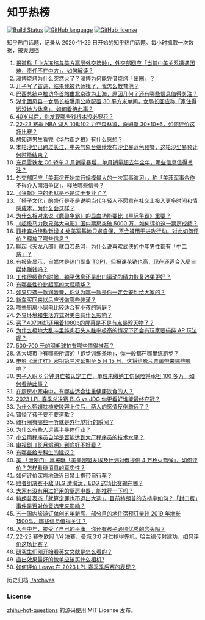 # 知乎热榜
[![Build Status](https://github.com/ToWeLong/zhihu-hot-questions/workflows/CI/badge.svg)](https://github.com/ToWeLong/zhihu-hot-questions/actions)
[![GitHub language](https://img.shields.io/badge/language-golang-orange.svg)](https://golang.org/)
[![GitHub license](https://img.shields.io/github/license/ToWeLong/zhihu-hot-questions)](https://github.com/ToWeLong/zhihu-hot-questions/blob/main/LICENSE)

知乎热门话题，记录从 2020-11-29 日开始的知乎热门话题。每小时抓取一次数据，按天[归档](./archives)

<!-- BEGIN -->

1. [报道称「中方冻结与美方高层外交接触」，外交部回应「当前中美关系遭遇困难，责任不在中方」，如何解读？](https://www.zhihu.com/question/594948954)
1. [淄博烧烤为什么突然火了？淄博为何能凭借烧烤「出圈」？](https://www.zhihu.com/question/591568269)
1. [儿子写了首诗，结果我被老师找了，我怎么教育他？](https://www.zhihu.com/question/594197242)
1. [巴西总统卢拉访华首站由北京改为上海，原因几何？还有哪些信息值得关注？](https://www.zhihu.com/question/595088615)
1. [湖北团风县一女局长被曝用公款配置 30 平方米单间，女局长回应称「家住得远没地方休息」，如何看待此事？](https://www.zhihu.com/question/594886426)
1. [40岁以后，你发现哪些钱根本没必要花？](https://www.zhihu.com/question/593808844)
1. [22-23 赛季 NBA 湖人 108:102 力克森林狼，詹姆斯 30+10+6，如何评价这场比赛？](https://www.zhihu.com/question/595091915)
1. [想知道男生看完《华尔街之狼》有什么感想？](https://www.zhihu.com/question/324846916)
1. [本轮沙尘已跨过长江，中央气象台继续发布沙尘暴蓝色预警，这轮沙尘暴预计何时能结束？](https://www.zhihu.com/question/595092965)
1. [东风雪铁龙 C6 轿车 3 月销量暴增，单月销量超去年全年，哪些信息值得关注？](https://www.zhihu.com/question/594935739)
1. [外交部回应「美菲将开始举行规模最大的一次军事演习」，称「美菲军事合作不得介入南海争议」，释放哪些信号？](https://www.zhihu.com/question/594740408)
1. [《狂飙》中的老默是不是过于专业了？](https://www.zhihu.com/question/587811842)
1. [「搭子文化」的盛行是不是说明当代年轻人不愿意在社交上投入更多时间和情感成本，为什么会这样？](https://www.zhihu.com/question/594768852)
1. [为什么相对来说《魔兽争霸》的显血功能要比《星际争霸》重要？](https://www.zhihu.com/question/593289765)
1. [《超级马力欧兄弟大电影》国内票房突破 5000 万，如何评价这一票房成绩？](https://www.zhihu.com/question/594553582)
1. [菲律宾总统称新增 4 处美军基地只求自保，不会被用于进攻行动，对此如何评价？释放了哪些信息？](https://www.zhihu.com/question/594885636)
1. [聊起《天龙八部》就口若悬河，为什么说喜欢武侠的中年男性都有「中二病」？](https://www.zhihu.com/question/594725840)
1. [有报告显示，自媒体是热门副业 TOP1，但报课花销也高，现在还适合入局自媒体赚钱吗？](https://www.zhihu.com/question/594229047)
1. [工作很疲惫的时候，躺平休息还是出门运动的精力恢复效果更好？](https://www.zhihu.com/question/594567989)
1. [有哪些性价比超高的大瓶精华？](https://www.zhihu.com/question/589482832)
1. [如果只选一款润唇膏，你认为哪一款是你一定会安利给大家的？](https://www.zhihu.com/question/589304880)
1. [新车买回来以后应该做哪些装潢？](https://www.zhihu.com/question/27551031)
1. [哪些厨房小家电比较适合有小孩的家庭？](https://www.zhihu.com/question/591071285)
1. [外界环境和生活方式对美白有什么影响？](https://www.zhihu.com/question/591037803)
1. [买了4070ti却还用着1080p的屏幕是不是有点暴殄天物了？](https://www.zhihu.com/question/586515197)
1. [为什么极地大乱斗里纯肉石头人胜率极高的情况下还会有玩家要搞纯 AP 玩法呢？](https://www.zhihu.com/question/594906434)
1. [500-700 元的羽毛球拍有哪些值得推荐？](https://www.zhihu.com/question/593366572)
1. [各大城市中有哪些所谓的「跑步训练圣地」，你一般都在哪里练跑步？](https://www.zhihu.com/question/593013776)
1. [电影《满江红》密钥第三次延期至 5 月 15 日，这将给影片票房带来哪些影响？](https://www.zhihu.com/question/594727615)
1. [男子入职 6 分钟身亡被认定工亡，单位未缴纳工伤保险将承担 100 多万，如何看待此事？](https://www.zhihu.com/question/594956479)
1. [在厨房小家电中，有哪些适合注重健康饮食的人？](https://www.zhihu.com/question/591071295)
1. [2023 LPL 春季总决赛 BLG vs JDG 你更看好谁能最终夺冠？](https://www.zhihu.com/question/595024831)
1. [为什么甄嬛扶植安陵容上位后，两人的感情反倒疏远了？](https://www.zhihu.com/question/360188874)
1. [错怪了孩子要不要道歉？](https://www.zhihu.com/question/593594948)
1. [骑行圈有哪些一听就是外行/内行的瞬间？](https://www.zhihu.com/question/594530861)
1. [为什么有些人远离半导体行业？](https://www.zhihu.com/question/531591119)
1. [小公司程序员自学是否能达到大厂程序员的技术水平？](https://www.zhihu.com/question/592935519)
1. [电视剧《长月烬明》到底好不好看？](https://www.zhihu.com/question/594432655)
1. [有哪些给专科生的建议？](https://www.zhihu.com/question/50337668)
1. [美 「泄密门」再被曝「美亲密盟友埃及计划对俄提供 4 万枚火箭弹」，如何评价？怎样看待消息的真实性？](https://www.zhihu.com/question/594927785)
1. [如何评价深圳地铁近日禁止携带自行车？](https://www.zhihu.com/question/594840888)
1. [败者组决赛不敌 BLG 遭淘汰，EDG 这场比赛输在哪？](https://www.zhihu.com/question/595025246)
1. [大家有没有用过好用的厨房电器，能推荐一下吗？](https://www.zhihu.com/question/591285170)
1. [特朗普表态「就算定罪也不退出大选」，目前特朗普的支持率如何？「封口费」事件是否对他竞选带来影响？](https://www.zhihu.com/question/595100347)
1. [五一国内旅游订单创五年新高，部分目的地住宿预订量较 2019 年增长1500%，哪些信息值得关注？](https://www.zhihu.com/question/595017184)
1. [人至中年，接受了自己的平庸，你还有孩子必须优秀的念头吗？](https://www.zhihu.com/question/581700791)
1. [22-23 赛季欧冠 1/4 决赛，曼城 3:0 拜仁抢得先机，哈兰德传射建功，如何评价这场比赛？](https://www.zhihu.com/question/595052754)
1. [研究生们刚开始看英文文献是怎么看的？](https://www.zhihu.com/question/345516318)
1. [直出效果最好的微单应该买什么相机?](https://www.zhihu.com/question/387820112)
1. [如何评价 Leave 在 2023 LPL 春季季后赛的表现？](https://www.zhihu.com/question/595025068)

<!-- END -->

历史归档 [./archives](./archives)


### License
[zhihu-hot-questions](https://github.com/towelong/zhihu-hot-questions) 的源码使用 MIT License 发布。